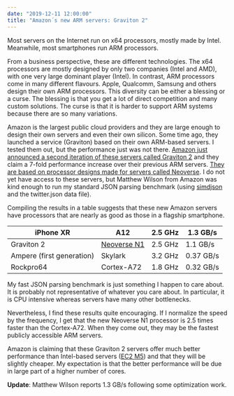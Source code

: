 ```yaml
---
date: "2019-12-11 12:00:00"
title: "Amazon´s new ARM servers: Graviton 2"
---
```




Most servers on the Internet run on x64 processors, mostly made by Intel. Meanwhile, most smartphones run ARM processors.

From a business perspective, these are different technologies. The x64 processors are mostly designed by only two companies (Intel and AMD), with one very large dominant player (Intel). In contrast, ARM processors come in many different flavours. Apple, Qualcomm, Samsung and others design their own ARM processors. This diversity can be either a blessing or a curse. The blessing is that you get a lot of direct competition and many custom solutions. The curse is that it is harder to support ARM systems because there are so many variations.

Amazon is the largest public cloud providers and they are large enough to design their own servers and even their own silicon. Some time ago, they launched a service (Graviton) based on their own ARM-based servers. I tested them out, but the performance just was not there. [Amazon just announced a second iteration of these servers called Graviton 2](https://aws.amazon.com/about-aws/whats-new/2019/12/announcing-new-amazon-ec2-m6g-c6g-and-r6g-instances-powered-by-next-generation-arm-based-aws-graviton2-processors/) and they claim a 7-fold performance increase over their previous ARM servers. [They are based on processor designs made for servers called Neoverse](https://en.wikipedia.org/wiki/Arm_Holdings#Arm_Neoverse_infrastructure). I do not yet have access to these servers, but Matthew Wilson from Amazon was kind enough to run my standard JSON parsing benchmark (using [simdjson](https://github.com/lemire/simdjson/) and the twitter.json data file).

Compiling the results in a table suggests that these new Amazon servers have processors that are nearly as good as those in a flagship smartphone.

iPhone XR                |A12                      |2.5 GHz                  |1.3 GB/s                 |
-------------------------|-------------------------|-------------------------|-------------------------|
Graviton 2               |[Neoverse N1](https://fuse.wikichip.org/news/2075/arm-launches-new-neoverse-n1-and-e1-server-cores/2/) |2.5 GHz                  |1.1 GB/s                 |
Ampere (first generation)  |Skylark                  |3.2 GHz                  |0.37 GB/s                |
Rockpro64                |Cortex-A72               |1.8 GHz                  |0.32 GB/s                |


My fast JSON parsing benchmark is just something I happen to care about. It is probably not representative of whatever you care about. In particular, it is CPU intensive whereas servers have many other bottlenecks.

Nevertheless, I find these results quite encouraging. If I normalize the speed by the frequency, I get that the new Neoverse N1 processor is 2.5 times faster than the Cortex-A72. When they come out, they may be the fastest publicly accessible ARM servers.

Amazon is claiming that these Graviton 2 servers offer much better performance than Intel-based servers ([EC2 M5](https://aws.amazon.com/ec2/instance-types/m5/)) and that they will be slightly cheaper. My expectation is that the better performance will be due in large part of a higher number of cores.

__Update__: Matthew Wilson reports 1.3 GB/s following some optimization work.

